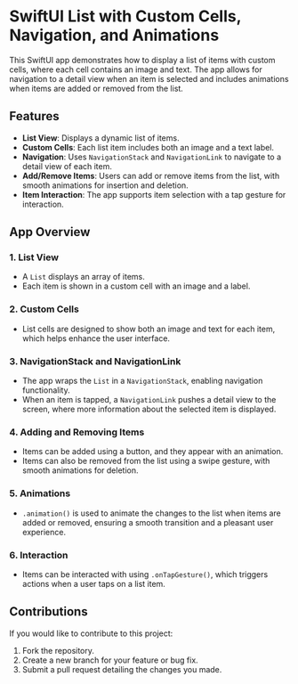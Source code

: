 # SwiftUI List with Custom Cells, Navigation, and Animations

This SwiftUI app demonstrates how to display a list of items with custom cells, where each cell contains an image and text. The app allows for navigation to a detail view when an item is selected and includes animations when items are added or removed from the list.

## Features

- **List View**: Displays a dynamic list of items.
- **Custom Cells**: Each list item includes both an image and a text label.
- **Navigation**: Uses `NavigationStack` and `NavigationLink` to navigate to a detail view of each item.
- **Add/Remove Items**: Users can add or remove items from the list, with smooth animations for insertion and deletion.
- **Item Interaction**: The app supports item selection with a tap gesture for interaction.

## App Overview

### 1. **List View**
   - A `List` displays an array of items.
   - Each item is shown in a custom cell with an image and a label.
   
### 2. **Custom Cells**
   - List cells are designed to show both an image and text for each item, which helps enhance the user interface.

### 3. **NavigationStack and NavigationLink**
   - The app wraps the `List` in a `NavigationStack`, enabling navigation functionality.
   - When an item is tapped, a `NavigationLink` pushes a detail view to the screen, where more information about the selected item is displayed.

### 4. **Adding and Removing Items**
   - Items can be added using a button, and they appear with an animation.
   - Items can also be removed from the list using a swipe gesture, with smooth animations for deletion.

### 5. **Animations**
   - `.animation()` is used to animate the changes to the list when items are added or removed, ensuring a smooth transition and a pleasant user experience.

### 6. **Interaction**
   - Items can be interacted with using `.onTapGesture()`, which triggers actions when a user taps on a list item.

## Contributions

If you would like to contribute to this project:

1. Fork the repository.
2. Create a new branch for your feature or bug fix.
3. Submit a pull request detailing the changes you made.

